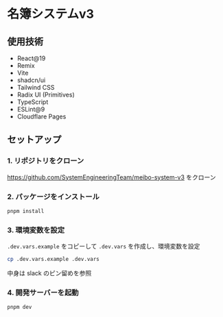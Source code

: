 # 名簿システムv3

## 使用技術
- React@19
- Remix
- Vite
- shadcn/ui
- Tailwind CSS
- Radix UI (Primitives)
- TypeScript
- ESLint@9
- Cloudflare Pages

## セットアップ
### 1. リポジトリをクローン
https://github.com/SystemEngineeringTeam/meibo-system-v3 をクローン

### 2. パッケージをインストール
```bash
pnpm install
```

### 3. 環境変数を設定
`.dev.vars.example` をコピーして `.dev.vars` を作成し、環境変数を設定
```bash
cp .dev.vars.example .dev.vars
```

中身は slack のピン留めを参照

### 4. 開発サーバーを起動
```bash
pnpm dev
```
